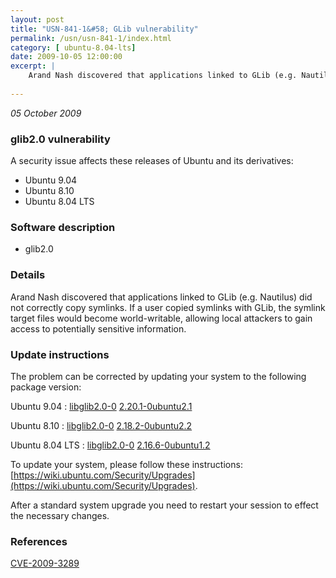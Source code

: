 ```yaml
---
layout: post
title: "USN-841-1&#58; GLib vulnerability"
permalink: /usn/usn-841-1/index.html
category: [ ubuntu-8.04-lts]
date: 2009-10-05 12:00:00
excerpt: |
    Arand Nash discovered that applications linked to GLib (e.g. Nautilus) did not correctly copy symlinks.  If a user copied symlinks with GLib, the symlink target files would become world-writable, allowing local attackers to gain access to potentially sensitive information. 
    
--- 
```

 
 

*05 October 2009*

### glib2.0 vulnerability

A security issue affects these releases of Ubuntu and its derivatives:

* Ubuntu 9.04
* Ubuntu 8.10
* Ubuntu 8.04 LTS

### Software description

* glib2.0 

### Details

Arand Nash discovered that applications linked to GLib (e.g. Nautilus) did not correctly copy symlinks. If a user copied symlinks with GLib, the symlink target files would become world-writable, allowing local attackers to gain access to potentially sensitive information. 

### Update instructions

The problem can be corrected by updating your system to the following package version:

Ubuntu 9.04
 : [libglib2.0-0](https://launchpad.net/ubuntu/+source/glib2.0) <span> [2.20.1-0ubuntu2.1](https://launchpad.net/ubuntu/+source/glib2.0/2.20.1-0ubuntu2.1) </span> 

Ubuntu 8.10
 : [libglib2.0-0](https://launchpad.net/ubuntu/+source/glib2.0) <span> [2.18.2-0ubuntu2.2](https://launchpad.net/ubuntu/+source/glib2.0/2.18.2-0ubuntu2.2) </span> 

Ubuntu 8.04 LTS
 : [libglib2.0-0](https://launchpad.net/ubuntu/+source/glib2.0) <span> [2.16.6-0ubuntu1.2](https://launchpad.net/ubuntu/+source/glib2.0/2.16.6-0ubuntu1.2) </span> 

To update your system, please follow these instructions: [https://wiki.ubuntu.com/Security/Upgrades](https://wiki.ubuntu.com/Security/Upgrades).

After a standard system upgrade you need to restart your session to effect the necessary changes. 

### References

 
 [CVE-2009-3289](http://people.ubuntu.com/~ubuntu-security/cve/CVE-2009-3289)
 


